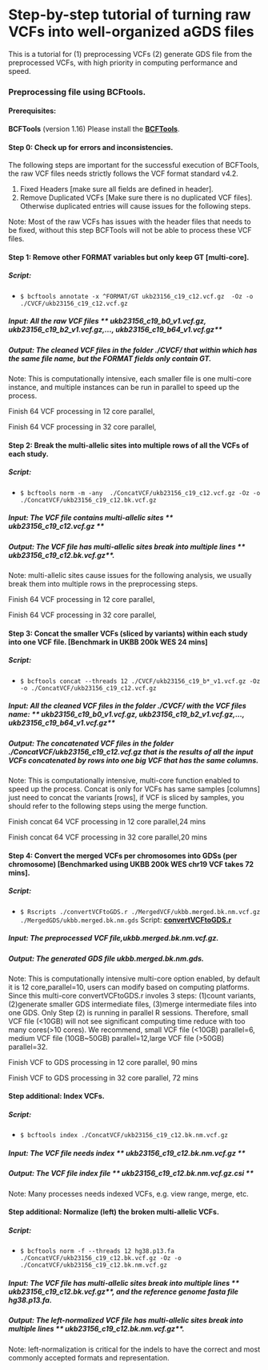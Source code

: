 # **Step-by-step tutorial of turning raw VCFs into well-organized aGDS files**
This is a tutorial for (1) preprocessing VCFs (2) generate GDS file from the preprocessed VCFs, with high priority in computing performance and speed. 


### Preprocessing file using BCFtools.
#### Prerequisites:
**BCFTools** (version 1.16) Please install the <a href="https://samtools.github.io/bcftools/">**BCFTools**</a>.

#### Step 0: Check up for errors and inconsistencies.
The following steps are important for the successful execution of BCFTools, the raw VCF files needs strictly follows the VCF format standard v4.2.
1. Fixed Headers [make sure all fields are defined in header].  
2. Remove Duplicated VCFs [Make sure there is no duplicated VCF files]. Otherwise duplicated entries will cause issues for the following steps.

Note: Most of the raw VCFs has issues with the header files that needs to be fixed, without this step BCFTools will not be able to process these VCF files. 

#### Step 1: Remove other FORMAT variables but only keep GT  [multi-core].
##### Script: 
- ```$ bcftools annotate -x ^FORMAT/GT ukb23156_c19_c12.vcf.gz  -Oz -o ./CVCF/ukb23156_c19_c12.vcf.gz ```
##### Input: All the raw VCF files ** ukb23156_c19_b0_v1.vcf.gz, ukb23156_c19_b2_v1.vcf.gz,..., ukb23156_c19_b64_v1.vcf.gz**
##### Output: The cleaned VCF files in the folder **./CVCF/** that within which has the same file name, but the FORMAT fields only contain GT. 

Note: This is computationally intensive, each smaller file is one multi-core instance, and multiple instances can be run in parallel to speed up the process. 

Finish 64 VCF processing in 12 core parallel, 

Finish 64 VCF processing in 32 core parallel,

#### Step 2: Break the multi-allelic sites into multiple rows of all the VCFs of each study.
##### Script: 
- ```$ bcftools norm -m -any  ./ConcatVCF/ukb23156_c19_c12.vcf.gz -Oz -o ./ConcatVCF/ukb23156_c19_c12.bk.vcf.gz```
##### Input: The VCF file contains multi-allelic sites ** ukb23156_c19_c12.vcf.gz **
##### Output: The VCF file has multi-allelic sites break into multiple lines ** ukb23156_c19_c12.bk.vcf.gz**. 

Note: multi-allelic sites cause issues for the following analysis, we usually break them into multiple rows in the preprocessing steps. 

Finish 64 VCF processing in 12 core parallel, 

Finish 64 VCF processing in 32 core parallel,

#### Step 3: Concat the smaller VCFs (sliced by variants) within each study into one VCF file. [Benchmark in UKBB 200k WES 24 mins] 
##### Script: 
- ```$ bcftools concat --threads 12 ./CVCF/ukb23156_c19_b*_v1.vcf.gz -Oz -o ./ConcatVCF/ukb23156_c19_c12.vcf.gz```
##### Input: All the cleaned VCF files in the folder **./CVCF/** with the VCF files name: ** ukb23156_c19_b0_v1.vcf.gz, ukb23156_c19_b2_v1.vcf.gz,..., ukb23156_c19_b64_v1.vcf.gz**
##### Output: The concatenated VCF files in the folder **./ConcatVCF/ukb23156_c19_c12.vcf.gz** that is the results of all the input VCFs concatenated by rows into one big VCF that has the same columns. 

Note: This is computationally intensive, multi-core function enabled to speed up the process. Concat is only for VCFs has same samples [columns] just need to concat the variants [rows], if VCF is sliced by samples, you should refer to the following steps using the merge function. 

Finish concat 64 VCF processing in 12 core parallel,24 mins 

Finish concat 64 VCF processing in 32 core parallel,20 mins



#### Step 4: Convert the merged VCFs per chromosomes into GDSs (per chromosome) [Benchmarked using UKBB 200k WES chr19 VCF takes 72 mins].
##### Script: 
- ```$ Rscripts ./convertVCFtoGDS.r ./MergedVCF/ukbb.merged.bk.nm.vcf.gz ./MergedGDS/ukbb.merged.bk.nm.gds```
Script: <a href="https://github.com/zhouhufeng/FAVORannotator/blob/main/Scripts/UTL/convertVCFtoGDS.r">**convertVCFtoGDS.r**</a>
##### Input: The preprocessed VCF file,**ukbb.merged.bk.nm.vcf.gz**.
##### Output: The generated GDS file **ukbb.merged.bk.nm.gds**. 

Note: This is computationally intensive multi-core option enabled, by default it is 12 core,parallel=10, users can modify based on computing platforms. Since this multi-core convertVCFtoGDS.r involes 3 steps: (1)count variants, (2)generate smaller GDS intermediate files, (3)merge intermediate files into one GDS. Only Step (2) is running in parallel R sessions. Therefore, small VCF file (<10GB) will not see significant computing time reduce with too many cores(>10 cores). We recommend, small VCF file (<10GB) parallel=6, medium VCF file (10GB~50GB) parallel=12,large VCF file (>50GB) parallel=32.

Finish VCF to GDS processing in 12 core parallel, 90 mins

Finish VCF to GDS processing in 32 core parallel, 72 mins







#### Step additional: Index VCFs.
##### Script: 
- ```$ bcftools index ./ConcatVCF/ukb23156_c19_c12.bk.nm.vcf.gz```
##### Input: The VCF file needs index ** ukb23156_c19_c12.bk.nm.vcf.gz **
##### Output: The VCF file index file ** ukb23156_c19_c12.bk.nm.vcf.gz.csi ** 

Note: Many processes needs indexed VCFs, e.g. view range, merge, etc. 

#### Step additional: Normalize (left) the broken multi-allelic VCFs.
##### Script: 
- ```$ bcftools norm -f --threads 12 hg38.p13.fa ./ConcatVCF/ukb23156_c19_c12.bk.vcf.gz -Oz -o ./ConcatVCF/ukb23156_c19_c12.bk.nm.vcf.gz```
##### Input: The VCF file has multi-allelic sites break into multiple lines ** ukb23156_c19_c12.bk.vcf.gz**, and the reference genome fasta file **hg38.p13.fa**.
##### Output: The left-normalized VCF file has multi-allelic sites break into multiple lines ** ukb23156_c19_c12.bk.nm.vcf.gz**. 

Note: left-normalization is critical for the indels to have the correct and most commonly accepted formats and representation.


